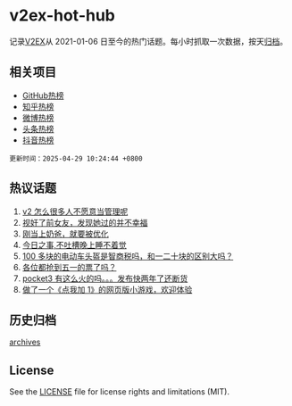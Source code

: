 # v2ex-hot-hub

 记录[V2EX](https://www.v2ex.com/)从 2021-01-06 日至今的热门话题。每小时抓取一次数据，按天[归档](archives)。
 
 ## 相关项目

- [GitHub热榜](https://github.com/snaildev/github-hot-hub)
- [知乎热榜](https://github.com/snaildev/zhihu-hot-hub)
- [微博热榜](https://github.com/snaildev/weibo-hot-hub)
- [头条热榜](https://github.com/snaildev/toutiao-hot-hub)
- [抖音热榜](https://github.com/snaildev/douyin-hot-hub)


 `更新时间：2025-04-29 10:24:44 +0800`

## 热议话题

1. [v2 怎么很多人不愿意当管理呢](https://www.v2ex.com/t/1128576)
1. [视奸了前女友，发现她过的并不幸福](https://www.v2ex.com/t/1128618)
1. [刚当上奶爸，就要被优化](https://www.v2ex.com/t/1128639)
1. [今日之事,不吐槽晚上睡不着觉](https://www.v2ex.com/t/1128760)
1. [100 多块的电动车头盔是智商税吗，和一二十块的区别大吗？](https://www.v2ex.com/t/1128764)
1. [各位都抢到五一的票了吗？](https://www.v2ex.com/t/1128599)
1. [pocket3 有这么火的吗。。。发布快两年了还断货](https://www.v2ex.com/t/1128582)
1. [做了一个《点我加 1》的网页版小游戏，欢迎体验](https://www.v2ex.com/t/1128593)

## 历史归档

[archives](archives)

## License

See the [LICENSE](LICENSE) file for license rights and limitations (MIT).

